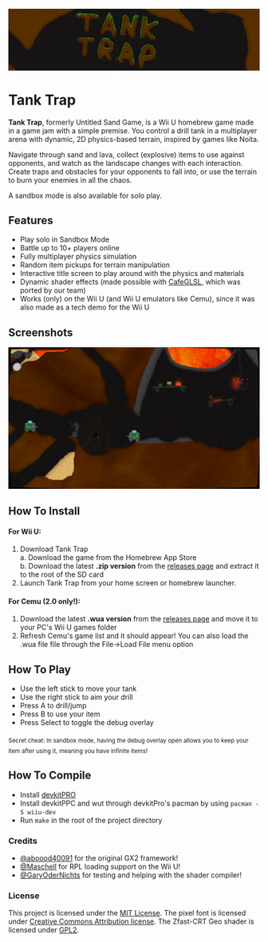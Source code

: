 ![Tank Trap Banner](./dist/has-banner.png)
# Tank Trap
**Tank Trap**, formerly Untitled Sand Game, is a Wii U homebrew game made in a game jam with a simple premise. You control a drill tank in a multiplayer arena with dynamic, 2D physics-based terrain, inspired by games like Noita.

Navigate through sand and lava, collect (explosive) items to use against opponents, and watch as the landscape changes with each interaction.
Create traps and obstacles for your opponents to fall into, or use the terrain to burn your enemies in all the chaos.

A sandbox mode is also available for solo play.

## Features
 - Play solo in Sandbox Mode
 - Battle up to 10+ players online
 - Fully multiplayer physics simulation
 - Random item pickups for terrain manipulation
 - Interactive title screen to play around with the physics and materials
 - Dynamic shader effects (made possible with [CafeGLSL](https://github.com/Exzap/CafeGLSL), which was ported by our team)
 - Works (only) on the Wii U (and Wii U emulators like Cemu), since it was also made as a tech demo for the Wii U

## Screenshots
![Screenshot of a multiplayer match of Tank Trap, showing a black hole getting shot at another player which causes the nearby ground to explode](./dist/screenshot.png)

## How To Install
#### For Wii U:
 1. Download Tank Trap  
    a. Download the game from the Homebrew App Store  
    b. Download the latest **.zip version** from the [releases page](https://github.com/Crementif/UntitledSandGame/release) and extract it to the root of the SD card
 2. Launch Tank Trap from your home screen or homebrew launcher.

#### For Cemu (2.0 only!):
 1. Download the latest **.wua version** from the [releases page](https://github.com/Crementif/UntitledSandGame/release) and move it to your PC's Wii U games folder
 2. Refresh Cemu's game list and it should appear! You can also load the .wua file file through the File->Load File menu option

## How To Play
 - Use the left stick to move your tank
 - Use the right stick to aim your drill
 - Press A to drill/jump
 - Press B to use your item
 - Press Select to toggle the debug overlay

<sub>Secret cheat: In sandbox mode, having the debug overlay open allows you to keep your item after using it, meaning you have infinite items!</sub>

## How To Compile

 - Install [devkitPRO](https://devkitpro.org/wiki/Getting_Started)
 - Install devkitPPC and wut through devkitPro's pacman by using `pacman -S wiiu-dev`
 - Run `make` in the root of the project directory

### Credits
 - [@aboood40091](https://github.com/aboood40091) for the original GX2 framework!
 - [@Maschell](https://github.com/Maschell) for RPL loading support on the Wii U!
 - [@GaryOderNichts](https://github.com/GaryOderNichts) for testing and helping with the shader compiler!

### License
This project is licensed under the [MIT License](./LICENSE.md).
The pixel font is licensed under [Creative Commons Attribution license](./source/assets/font/license.txt).
The Zfast-CRT Geo shader is licensed under [GPL2](./source/assets/shaders/crt.ps).
